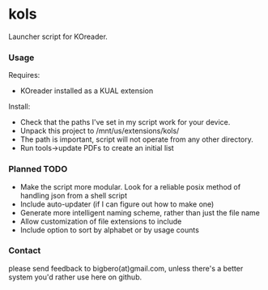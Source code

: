kols
====

Launcher script for KOreader.

### Usage

Requires:
- KOreader installed as a KUAL extension

Install:
- Check that the paths I've set in my script work for your device.
- Unpack this project to /mnt/us/extensions/kols/
- The path is important, script will not operate from any other directory.
- Run tools->update PDFs to create an initial list

### Planned TODO

- Make the script more modular. Look for a reliable posix method of handling json from a shell script
- Include auto-updater (if I can figure out how to make one)
- Generate more intelligent naming scheme, rather than just the file name
- Allow customization of file extensions to include
- Include option to sort by alphabet or by usage counts

### Contact

please send feedback to bigbero(at)gmail.com, unless there's a better system you'd rather use here on github.
